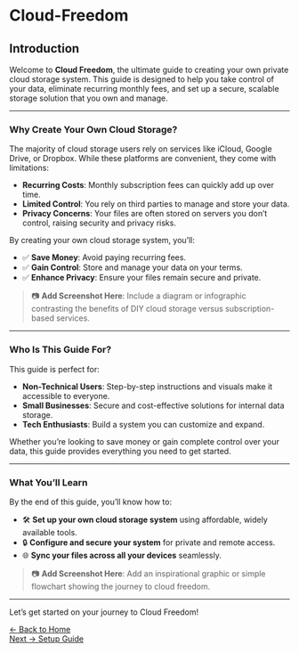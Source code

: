 # Cloud-Freedom

## Introduction

Welcome to **Cloud Freedom**, the ultimate guide to creating your own private cloud storage system. This guide is designed to help you take control of your data, eliminate recurring monthly fees, and set up a secure, scalable storage solution that you own and manage.

---

### Why Create Your Own Cloud Storage?

The majority of cloud storage users rely on services like iCloud, Google Drive, or Dropbox. While these platforms are convenient, they come with limitations:
- **Recurring Costs**: Monthly subscription fees can quickly add up over time.
- **Limited Control**: You rely on third parties to manage and store your data.
- **Privacy Concerns**: Your files are often stored on servers you don’t control, raising security and privacy risks.

By creating your own cloud storage system, you’ll:
- ✅ **Save Money**: Avoid paying recurring fees.
- ✅ **Gain Control**: Store and manage your data on your terms.
- ✅ **Enhance Privacy**: Ensure your files remain secure and private.

> 📷 **Add Screenshot Here**: Include a diagram or infographic contrasting the benefits of DIY cloud storage versus subscription-based services.

---

### Who Is This Guide For?

This guide is perfect for:
- **Non-Technical Users**: Step-by-step instructions and visuals make it accessible to everyone.
- **Small Businesses**: Secure and cost-effective solutions for internal data storage.
- **Tech Enthusiasts**: Build a system you can customize and expand.

Whether you’re looking to save money or gain complete control over your data, this guide provides everything you need to get started.

---

### What You’ll Learn

By the end of this guide, you’ll know how to:
- 🛠️ **Set up your own cloud storage system** using affordable, widely available tools.
- 🔒 **Configure and secure your system** for private and remote access.
- 🌐 **Sync your files across all your devices** seamlessly.

> 📷 **Add Screenshot Here**: Add an inspirational graphic or simple flowchart showing the journey to cloud freedom.

---

Let’s get started on your journey to Cloud Freedom!

[← Back to Home](index.md)  
[Next → Setup Guide](setup.md)
